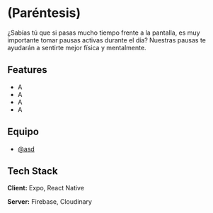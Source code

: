 # (Paréntesis)

¿Sabías tú que si pasas mucho tiempo frente a la pantalla, es muy importante tomar pausas activas durante el día?
Nuestras pausas te ayudarán a sentirte mejor física y mentalmente.

## Features

- A
- A
- A
- A
## Equipo

- [@asd](https://github.com/asd)
## Tech Stack

**Client:** Expo, React Native

**Server:** Firebase, Cloudinary
